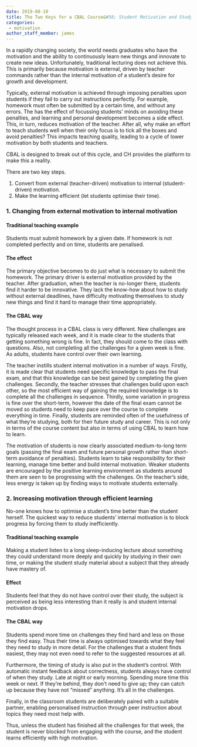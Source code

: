```yaml
---
date: 2019-08-10
title: The Two Keys for a CBAL Course&#58; Student Motivation and Study Efficiency
categories:
 - motivation
author_staff_member: james
---
```

In a rapidly changing society, the world needs graduates who have the motivation and the ability to continuously learn new things and innovate to create new ideas. Unfortunately, traditional lecturing does not achieve this. This is primarily because motivation is external, driven by teacher commands rather than the internal motivation of a student’s desire for growth and development.

Typically, external motivation is achieved through imposing penalties upon students if they fail to carry out instructions perfectly. For example, homework must often be submitted by a certain time, and without any errors. The has the effect of focussing students’ minds on avoiding these penalties, and learning and personal development becomes a side effect. This, in turn, reduces motivation of the teacher. After all, why make an effort to teach students well when their only focus is to tick all the boxes and avoid penalties? This impacts teaching quality, leading to a cycle of lower motivation by both students and teachers.

CBAL is designed to break out of this cycle, and CH provides the platform to make this a reality.

There are two key steps.

1. Convert from external (teacher-driven) motivation to internal (student-driven) motivation.
2. Make the learning efficient (let students optimise their time).

### 1. Changing from external motivation to internal motivation

#### Traditional teaching example
Students must submit homework by a given date. If homework is not completed perfectly and on time, students are penalised.

#### The effect
The primary objective becomes to do just what is necessary to submit the homework. The primary driver is external motivation provided by the teacher. After graduation, when the teacher is no-longer there, students find it harder to be innovative. They lack the know-how about how to study without external deadlines, have difficulty motivating themselves to study new things and find it hard to manage their time appropriately.

#### The CBAL way
The thought process in a CBAL class is very different. New challenges are typically released each week, and it is made clear to the students that getting something wrong is fine. In fact, they should come to the class with questions. Also, not completing all the challenges for a given week is fine. As adults, students have control over their own learning.

The teacher instills student internal motivation in a number of ways. Firstly, it is made clear that students need specific knowledge to pass the final exam, and that this knowledge can be best gained by completing the given challenges. Secondly, the teacher stresses that challenges build upon each other, so the most efficient way of gaining the required knowledge is to complete all the challenges in sequence. Thirdly, some variation in progress is fine over the short-term, however the date of the final exam cannot be moved so students need to keep pace over the course to complete everything in time. Finally, students are reminded often of the usefulness of what they’re studying, both for their future study and career. This is not only in terms of the course content but also in terms of using CBAL to learn how to learn.

The motivation of students is now clearly associated medium-to-long term goals (passing the final exam and future personal growth rather than short-term avoidance of penalties). Students learn to take responsibility for their learning, manage time better and build internal motivation. Weaker students are encouraged by the positive learning environment as students around them are seen to be progressing with the challenges. On the teacher’s side, less energy is taken up by finding ways to motivate students externally.

### 2. Increasing motivation through efficient learning

No-one knows how to optimise a student’s time better than the student herself. The quickest way to reduce students’ internal motivation is to block progress by forcing them to study inefficiently.

#### Traditional teaching example
Making a student listen to a long sleep-inducing lecture about something they could understand more deeply and quickly by studying in their own time, or making the student study material about a subject that they already have mastery of.

#### Effect
Students feel that they do not have control over their study, the subject is perceived as being less interesting than it really is and student internal motivation drops.

#### The CBAL way
Students spend more time on challenges they find hard and less on those they find easy. Thus their time is always optimised towards what they feel they need to study in more detail. For the challenges that a student finds easiest, they may not even need to refer to the suggested resources at all.

Furthermore, the timing of study is also put in the student’s control. With automatic instant feedback about correctness, students always have control of when they study. Late at night or early morning. Spending more time this week or next. If they’re behind, they don’t need to give up; they can catch up because they have not “missed” anything. It’s all in the challenges.

Finally, in the classroom students are deliberately paired with a suitable partner, enabling personalised instruction through peer instruction about topics they need most help with.

Thus, unless the student has finished all the challenges for that week, the student is never blocked from engaging with the course, and the student learns efficiently with high motivation.
